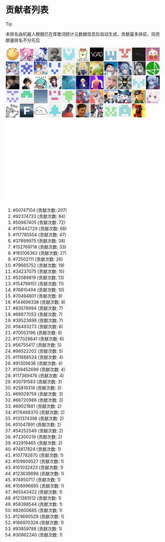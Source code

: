 # 贡献者列表

> [!TIP]
> 本排名由机器人根据已在库歌词统计元数据信息后自动生成，贡献最多排前，同贡献量排名不分先后

![贡献者头像画廊](./CONTRIBUTORS.svg)

1. #50747104 (贡献次数: 207)
2. #92374733 (贡献次数: 84)
3. #50987405 (贡献次数: 72)
4. #115442729 (贡献次数: 68)
5. #117785554 (贡献次数: 47)
6. #37899975 (贡献次数: 38)
7. #132769718 (贡献次数: 33)
8. #165106362 (贡献次数: 27)
9. #72502111 (贡献次数: 26)
10. #79665752 (贡献次数: 19)
11. #34237075 (贡献次数: 15)
12. #52089819 (贡献次数: 13)
13. #154799151 (贡献次数: 11)
14. #76810494 (贡献次数: 10)
15. #70494801 (贡献次数: 8)
16. #144699338 (贡献次数: 8)
17. #83578994 (贡献次数: 7)
18. #68677053 (贡献次数: 7)
19. #39523898 (贡献次数: 7)
20. #56493273 (贡献次数: 6)
21. #70053196 (贡献次数: 6)
22. #177028641 (贡献次数: 6)
23. #56755417 (贡献次数: 5)
24. #98522202 (贡献次数: 5)
25. #111688524 (贡献次数: 4)
26. #91305636 (贡献次数: 4)
27. #139452696 (贡献次数: 4)
28. #117369476 (贡献次数: 4)
29. #30791583 (贡献次数: 3)
30. #25819318 (贡献次数: 3)
31. #69028759 (贡献次数: 3)
32. #68720986 (贡献次数: 3)
33. #69021881 (贡献次数: 2)
34. #178468370 (贡献次数: 2)
35. #131374398 (贡献次数: 2)
36. #51047891 (贡献次数: 2)
37. #54252549 (贡献次数: 2)
38. #72300219 (贡献次数: 2)
39. #32919465 (贡献次数: 2)
40. #74817824 (贡献次数: 1)
41. #107782670 (贡献次数: 1)
42. #109809527 (贡献次数: 1)
43. #101032423 (贡献次数: 1)
44. #123639898 (贡献次数: 1)
45. #74950717 (贡献次数: 1)
46. #106996695 (贡献次数: 1)
47. #65543422 (贡献次数: 1)
48. #121381012 (贡献次数: 1)
49. #58398544 (贡献次数: 1)
50. #82600685 (贡献次数: 1)
51. #129690529 (贡献次数: 1)
52. #166970328 (贡献次数: 1)
53. #93859788 (贡献次数: 1)
54. #30862240 (贡献次数: 1)
